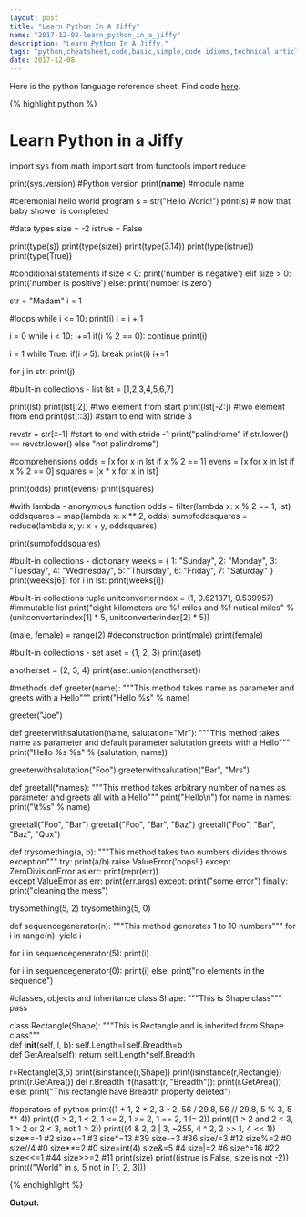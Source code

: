 ```yaml
---
layout: post
title: "Learn Python In A Jiffy"
name: "2017-12-08-learn_python_in_a_jiffy"
description: "Learn Python In A Jiffy."
tags: "python,cheatsheet,code,basic,simple,code idioms,technical article,blog,post"
date: 2017-12-08
---
```


<p>Here is the python language reference sheet. Find code <a href="https://github.com/viksrirangam/PythonCheatSheet" target="_blank" title="python cheatsheet repository">here</a>.</p>

{% highlight python %}

# Learn Python in a Jiffy
import sys
from math import sqrt
from functools import reduce

print(sys.version) #Python version
print(__name__) #module name 

#ceremonial hello world program
s = str("Hello World!")
print(s) # now that baby shower is completed

#data types
size = -2
istrue = False

print(type(s))
print(type(size))
print(type(3.14))
print(type(istrue))
print(type(True))

#conditional statements
if size < 0:
    print('number is negative')
elif size > 0:
    print('number is positive')
else:
    print('number is zero')

str = "Madam"
i = 1

#loops
while i <= 10:
    print(i)
    i = i + 1

i = 0
while i < 10:
    i+=1
    if(i % 2 == 0):
        continue
    print(i)    

i = 1
while True:
    if(i > 5):
        break
    print(i)
    i+=1    

for j in str:
    print(j)

#built-in collections - list
lst = [1,2,3,4,5,6,7]

print(lst)
print(lst[:2]) #two element from start
print(lst[-2:]) #two element from end
print(lst[::3]) #start to end with stride 3

revstr = str[::-1] #start to end with stride -1
print("palindrome" if str.lower() == revstr.lower() else "not palindrome")

#comprehensions
odds = [x for x in lst if x % 2 == 1]
evens = [x for x in lst if x % 2 == 0]
squares = [x * x for x in lst]

print(odds)
print(evens)
print(squares)

#with lambda - anonymous function
odds = filter(lambda x: x % 2 == 1, lst)
oddsquares = map(lambda x: x ** 2, odds)
sumofoddsquares = reduce(lambda x, y: x + y, oddsquares)

print(sumofoddsquares)

#built-in collections - dictionary
weeks = {
    1: "Sunday",
    2: "Monday",
    3: "Tuesday",
    4: "Wednesday",
    5: "Thursday",
    6: "Friday",
    7: "Saturday"
    }
print(weeks[6])
for i in lst:
    print(weeks[i])
    
#built-in collections tuple
unitconverterindex = (1, 0.621371, 0.539957) #immutable list
print("eight kilometers are %f miles and %f nutical miles"
      % (unitconverterindex[1] * 5, unitconverterindex[2] * 5))

(male, female) = range(2) #deconstruction
print(male)
print(female)

#built-in collections - set
aset = {1, 2, 3}
print(aset)

anotherset = {2, 3, 4}
print(aset.union(anotherset))

#methods
def greeter(name):
    """This method takes name as parameter and greets with a Hello"""
    print("Hello %s" % name)

greeter("Joe")

def greeterwithsalutation(name, salutation="Mr"):
    """This method takes name as parameter and default parameter salutation greets with a Hello"""
    print("Hello %s %s" % (salutation, name))

greeterwithsalutation("Foo")
greeterwithsalutation("Bar", "Mrs")

def greetall(*names):
    """This method takes arbitrary number of names as parameter and greets all with a Hello"""
    print("Hello\n")
    for name in names:
        print("\t%s" % name)

greetall("Foo", "Bar")
greetall("Foo", "Bar", "Baz")
greetall("Foo", "Bar", "Baz", "Qux")

def trysomething(a, b):
    """This method takes two numbers divides throws exception"""
    try:
        print(a/b)
        raise ValueError('oops!')
    except ZeroDivisionError as err:
        print(repr(err))    
    except ValueError as err:
        print(err.args)
    except:
        print("some error")
    finally:
        print("cleaning the mess")

trysomething(5, 2)
trysomething(5, 0)

def sequencegenerator(n):
    """This method generates 1 to 10 numbers"""
    for i in range(n):
        yield i

for i in sequencegenerator(5):
    print(i)
    
for i in sequencegenerator(0):
    print(i)
else:
    print("no elements in the sequence")
    
#classes, objects and inheritance
class Shape:
    """This is Shape class"""
    pass

class Rectangle(Shape):
    """This is Rectangle and is inherited from Shape class"""    
    def __init__(self, l, b):
        self.Length=l
        self.Breadth=b    
    def GetArea(self):
        return self.Length*self.Breadth

r=Rectangle(3,5)
print(isinstance(r,Shape))
print(isinstance(r,Rectangle))
print(r.GetArea())
del r.Breadth
if(hasattr(r, "Breadth")):
    print(r.GetArea())
else:
    print("This rectangle have Breadth property deleted")
        
#operators of python
print((1 + 1, 2 * 2, 3 - 2, 56 / 29.8, 56 // 29.8, 5 % 3, 5 ** 4))
print((1 > 2, 1 < 2, 1 <= 2, 1 >= 2, 1 == 2, 1 != 2))
print((1 > 2 and 2 < 3, 1 > 2 or 2 < 3, not 1 > 2))
print((4 & 2, 2 | 3, ~255, 4 ^ 2, 2 >> 1, 4 << 1))
size*=-1 #2
size+=1 #3
size*=13 #39
size-=3 #36
size/=3 #12
size%=2 #0
size//4 #0
size**=2 #0
size=int(4)
size&=5 #4
size|=2 #6
size^=16 #22
size<<=1 #44
size>>=2 #11
print(size)
print((istrue is False, size is not -2))
print(("World" in s, 5 not in [1, 2, 3]))


{% endhighlight %}

<b>Output:</b>
<p class="output">
</p>